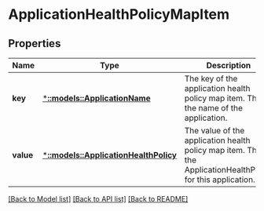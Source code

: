 # ApplicationHealthPolicyMapItem

## Properties
Name | Type | Description | Notes
------------ | ------------- | ------------- | -------------
**key** | [***::models::ApplicationName**](ApplicationName.md) | The key of the application health policy map item. This is the name of the application. | [default to null]
**value** | [***::models::ApplicationHealthPolicy**](ApplicationHealthPolicy.md) | The value of the application health policy map item. This is the ApplicationHealthPolicy for this application. | [default to null]

[[Back to Model list]](../README.md#documentation-for-models) [[Back to API list]](../README.md#documentation-for-api-endpoints) [[Back to README]](../README.md)


